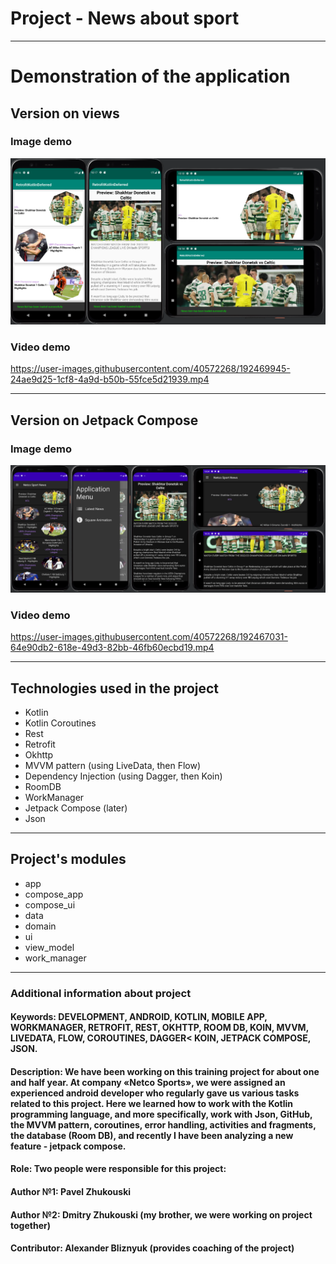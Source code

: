 # Project - News about sport
---
# Demonstration of the application
## Version on views
### Image demo
![Here could be image, but your Internet is too slow...](https://github.com/Shist/Kotlin_SportNews_Retrofit_okHttp/blob/master/Demo_resources/views_demo_image.png)
### Video demo


https://user-images.githubusercontent.com/40572268/192469945-24ae9d25-1cf8-4a9d-b50b-55fce5d21939.mp4


---
## Version on Jetpack Compose
### Image demo
![Here could be image, but your Internet is too slow...](https://github.com/Shist/Kotlin_SportNews_Retrofit_okHttp/blob/master/Demo_resources/compose_demo_image.png)
### Video demo


https://user-images.githubusercontent.com/40572268/192467031-64e90db2-618e-49d3-82bb-46fb60ecbd19.mp4


---
## Technologies used in the project
- Kotlin
- Kotlin Coroutines
- Rest
- Retrofit
- Okhttp
- MVVM pattern (using LiveData, then Flow)
- Dependency Injection (using Dagger, then Koin)
- RoomDB
- WorkManager
- Jetpack Compose (later)
- Json
---
## Project's modules
- app
- compose_app
- compose_ui
- data
- domain
- ui
- view_model
- work_manager
---
### Additional information about project
#### Keywords: DEVELOPMENT, ANDROID, KOTLIN, MOBILE APP, WORKMANAGER, RETROFIT, REST, OKHTTP, ROOM DB, KOIN, MVVM, LIVEDATA, FLOW, COROUTINES, DAGGER< KOIN, JETPACK COMPOSE, JSON.
#### Description: We have been working on this training project for about one and half year. At company «Netco Sports», we were assigned an experienced android developer who regularly gave us various tasks related to this project. Here we learned how to work with the Kotlin programming language, and more specifically, work with Json, GitHub, the MVVM pattern, coroutines, error handling, activities and fragments, the database (Room DB), and recently I have been analyzing a new feature - jetpack compose.
#### Role: Two people were responsible for this project:
#### Author №1: Pavel Zhukouski
#### Author №2: Dmitry Zhukouski (my brother, we were working on project together)
#### Contributor: Alexander Bliznyuk (provides coaching of the project)
